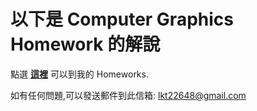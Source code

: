 # 以下是 Computer Graphics Homework 的解說  

點選 **[這裡](jerry762.github.io/CGhws/index.html)** 可以到我的 Homeworks.


如有任何問題,可以發送郵件到此信箱: <lkt22648@gmail.com>  




